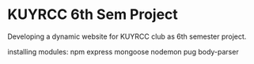 # KUYRCC 6th Sem Project
Developing a dynamic website for KUYRCC club as 6th semester project.

installing modules:
npm
express
mongoose
nodemon
pug
body-parser
